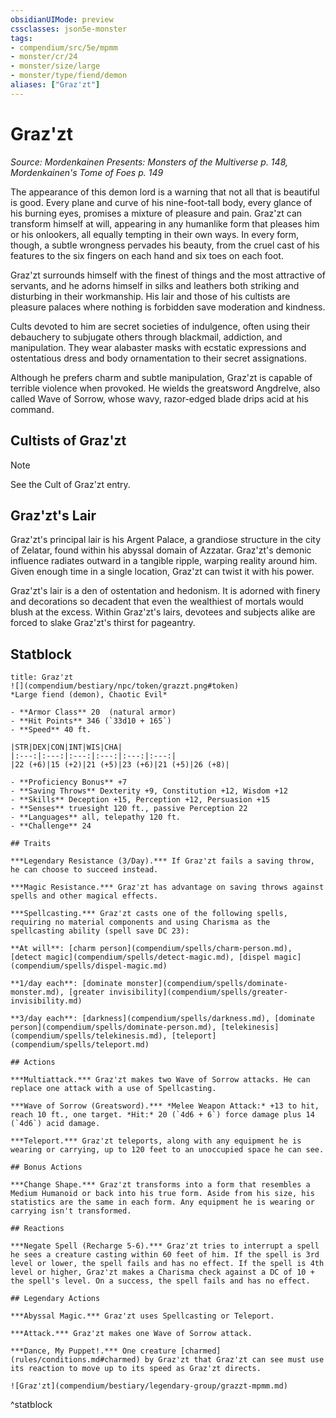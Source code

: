 ```yaml
---
obsidianUIMode: preview
cssclasses: json5e-monster
tags:
- compendium/src/5e/mpmm
- monster/cr/24
- monster/size/large
- monster/type/fiend/demon
aliases: ["Graz'zt"]
---
```

# Graz'zt
*Source: Mordenkainen Presents: Monsters of the Multiverse p. 148, Mordenkainen's Tome of Foes p. 149*  

The appearance of this demon lord is a warning that not all that is beautiful is good. Every plane and curve of his nine-foot-tall body, every glance of his burning eyes, promises a mixture of pleasure and pain. Graz'zt can transform himself at will, appearing in any humanlike form that pleases him or his onlookers, all equally tempting in their own ways. In every form, though, a subtle wrongness pervades his beauty, from the cruel cast of his features to the six fingers on each hand and six toes on each foot.

Graz'zt surrounds himself with the finest of things and the most attractive of servants, and he adorns himself in silks and leathers both striking and disturbing in their workmanship. His lair and those of his cultists are pleasure palaces where nothing is forbidden save moderation and kindness.

Cults devoted to him are secret societies of indulgence, often using their debauchery to subjugate others through blackmail, addiction, and manipulation. They wear alabaster masks with ecstatic expressions and ostentatious dress and body ornamentation to their secret assignations.

Although he prefers charm and subtle manipulation, Graz'zt is capable of terrible violence when provoked. He wields the greatsword Angdrelve, also called Wave of Sorrow, whose wavy, razor-edged blade drips acid at his command.

## Cultists of Graz'zt

> [!note]
> See the Cult of Graz'zt entry.

## Graz'zt's Lair

Graz'zt's principal lair is his Argent Palace, a grandiose structure in the city of Zelatar, found within his abyssal domain of Azzatar. Graz'zt's demonic influence radiates outward in a tangible ripple, warping reality around him. Given enough time in a single location, Graz'zt can twist it with his power.

Graz'zt's lair is a den of ostentation and hedonism. It is adorned with finery and decorations so decadent that even the wealthiest of mortals would blush at the excess. Within Graz'zt's lairs, devotees and subjects alike are forced to slake Graz'zt's thirst for pageantry.

## Statblock

```ad-statblock
title: Graz'zt
![](compendium/bestiary/npc/token/grazzt.png#token)
*Large fiend (demon), Chaotic Evil*

- **Armor Class** 20  (natural armor)
- **Hit Points** 346 (`33d10 + 165`)
- **Speed** 40 ft.

|STR|DEX|CON|INT|WIS|CHA|
|:---:|:---:|:---:|:---:|:---:|:---:|
|22 (+6)|15 (+2)|21 (+5)|23 (+6)|21 (+5)|26 (+8)|

- **Proficiency Bonus** +7
- **Saving Throws** Dexterity +9, Constitution +12, Wisdom +12
- **Skills** Deception +15, Perception +12, Persuasion +15
- **Senses** truesight 120 ft., passive Perception 22
- **Languages** all, telepathy 120 ft.
- **Challenge** 24

## Traits

***Legendary Resistance (3/Day).*** If Graz'zt fails a saving throw, he can choose to succeed instead.

***Magic Resistance.*** Graz'zt has advantage on saving throws against spells and other magical effects.

***Spellcasting.*** Graz'zt casts one of the following spells, requiring no material components and using Charisma as the spellcasting ability (spell save DC 23):

**At will**: [charm person](compendium/spells/charm-person.md), [detect magic](compendium/spells/detect-magic.md), [dispel magic](compendium/spells/dispel-magic.md)

**1/day each**: [dominate monster](compendium/spells/dominate-monster.md), [greater invisibility](compendium/spells/greater-invisibility.md)

**3/day each**: [darkness](compendium/spells/darkness.md), [dominate person](compendium/spells/dominate-person.md), [telekinesis](compendium/spells/telekinesis.md), [teleport](compendium/spells/teleport.md)

## Actions

***Multiattack.*** Graz'zt makes two Wave of Sorrow attacks. He can replace one attack with a use of Spellcasting.

***Wave of Sorrow (Greatsword).*** *Melee Weapon Attack:* +13 to hit, reach 10 ft., one target. *Hit:* 20 (`4d6 + 6`) force damage plus 14 (`4d6`) acid damage.

***Teleport.*** Graz'zt teleports, along with any equipment he is wearing or carrying, up to 120 feet to an unoccupied space he can see.

## Bonus Actions

***Change Shape.*** Graz'zt transforms into a form that resembles a Medium Humanoid or back into his true form. Aside from his size, his statistics are the same in each form. Any equipment he is wearing or carrying isn't transformed.

## Reactions

***Negate Spell (Recharge 5-6).*** Graz'zt tries to interrupt a spell he sees a creature casting within 60 feet of him. If the spell is 3rd level or lower, the spell fails and has no effect. If the spell is 4th level or higher, Graz'zt makes a Charisma check against a DC of 10 + the spell's level. On a success, the spell fails and has no effect.

## Legendary Actions

***Abyssal Magic.*** Graz'zt uses Spellcasting or Teleport.

***Attack.*** Graz'zt makes one Wave of Sorrow attack.

***Dance, My Puppet!.*** One creature [charmed](rules/conditions.md#charmed) by Graz'zt that Graz'zt can see must use its reaction to move up to its speed as Graz'zt directs.

![Graz'zt](compendium/bestiary/legendary-group/grazzt-mpmm.md)
```
^statblock